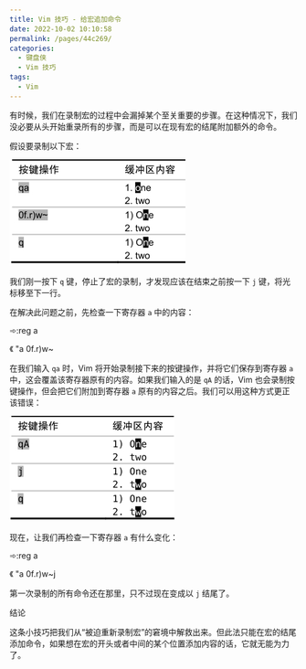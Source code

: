 ```yaml
---
title: Vim 技巧 - 给宏追加命令
date: 2022-10-02 10:10:58
permalink: /pages/44c269/
categories:
  - 键盘侠
  - Vim 技巧
tags:
  - Vim
---
```


有时候，我们在录制宏的过程中会漏掉某个至关重要的步骤。在这种情况下，我们没必要从头开始重录所有的步骤，而是可以在现有宏的结尾附加额外的命令。

假设要录制以下宏：

![](../../.vuepress/public/img/vim/152.jpg)

我们刚一按下 `q` 键，停止了宏的录制，才发现应该在结束之前按一下 `j` 键，将光标移至下一行。

在解决此问题之前，先检查一下寄存器 `a` 中的内容：

➾:reg a

《 "a 0f.r)w~

在我们输入 `qa` 时，Vim 将开始录制接下来的按键操作，并将它们保存到寄存器 `a` 中，这会覆盖该寄存器原有的内容。如果我们输入的是 `qA` 的话，Vim 也会录制按键操作，但会把它们附加到寄存器 `a` 原有的内容之后。我们可以用这种方式更正该错误：

![](../../.vuepress/public/img/vim/153.jpg)

现在，让我们再检查一下寄存器 `a` 有什么变化：

➾:reg a

《 "a 0f.r)w~j

第一次录制的所有命令还在那里，只不过现在变成以 `j` 结尾了。

结论

这条小技巧把我们从“被迫重新录制宏”的窘境中解救出来。但此法只能在宏的结尾添加命令，如果想在宏的开头或者中间的某个位置添加内容的话，它就无能为力了。
